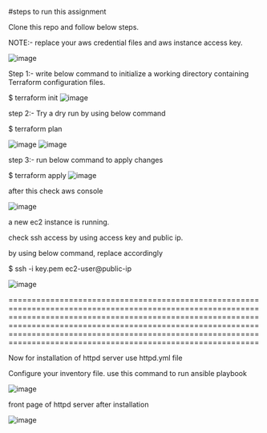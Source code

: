 #steps to run this assignment

Clone this repo and follow below steps.

NOTE:- replace your aws credential files and aws instance access key.


![image](https://user-images.githubusercontent.com/61050480/117343249-b98ed980-aec1-11eb-9c11-0b6d29815700.png)

Step 1:-
write below command to initialize a working directory containing Terraform configuration files.

$ terraform init
![image](https://user-images.githubusercontent.com/61050480/117343613-17232600-aec2-11eb-8bae-89a780dd505f.png)


step 2:- 
Try a dry run by using below command


$  terraform plan

![image](https://user-images.githubusercontent.com/61050480/117343887-68331a00-aec2-11eb-9e02-c6ac2317d8fb.png)
![image](https://user-images.githubusercontent.com/61050480/117344093-a92b2e80-aec2-11eb-8c6e-505c713c984a.png)


step 3:-
run below command to apply changes

$ terraform apply
![image](https://user-images.githubusercontent.com/61050480/117344360-eee7f700-aec2-11eb-8571-321ddeae77b2.png)
 
 
 
 after this check aws console
 
 
 ![image](https://user-images.githubusercontent.com/61050480/117344514-14750080-aec3-11eb-95d4-8caed577e305.png)


a new ec2 instance is running.

check ssh access by using access key and public ip.

by using below command, replace accordingly

$  ssh -i key.pem  ec2-user@public-ip



![image](https://user-images.githubusercontent.com/61050480/117345032-b694e880-aec3-11eb-91e1-0977488c4bdd.png)

====================================================================================================================================================================================================================================================================================================================================



Now for installation of httpd server use httpd.yml file

Configure your inventory file.
use this command to run ansible playbook


![image](https://user-images.githubusercontent.com/61050480/117348925-72f0ad80-aec8-11eb-8f16-956d9457c6d2.png)


front page of httpd server after installation

![image](https://user-images.githubusercontent.com/61050480/117349093-a3d0e280-aec8-11eb-8703-a5c9253ac0e0.png)
